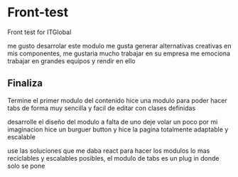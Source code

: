 # Front-test
Front test for ITGlobal

 me gusto desarrolar este modulo me gusta generar alternativas creativas en mis componentes, me gustaria mucho trabajar en su empresa me emociona trabajar en grandes equipos y rendir en ello 

## Finaliza

Termine el primer modulo del contenido hice una modulo para poder hacer tabs de forma muy sencilla y facil de editar con clases definidas 



desarrolle el diseño del modulo a falta de uno deje volar un poco por mi imaginacion hice un burguer button y hice la pagina totalmente adaptable y escalable

use las soluciones que me daba react para hacer los modulos lo mas reciclables y escalables posibles, el modulo de tabs es un plug in donde solo se pone 


 